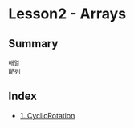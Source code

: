# Lesson2 - Arrays
## Summary
```
배열
配列
```
## Index
+ [1. CyclicRotation](https://github.com/Bnine/php-algorithm/blob/master/codility/Lesson２/CyclicRotation.md)
